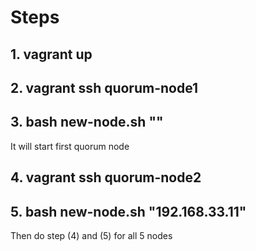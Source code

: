 # Steps

## 1. vagrant up

## 2. vagrant ssh quorum-node1

## 3. bash new-node.sh ""
It will start first quorum node

## 4. vagrant ssh quorum-node2
## 5. bash new-node.sh "192.168.33.11"

Then do step (4) and (5) for all 5 nodes
